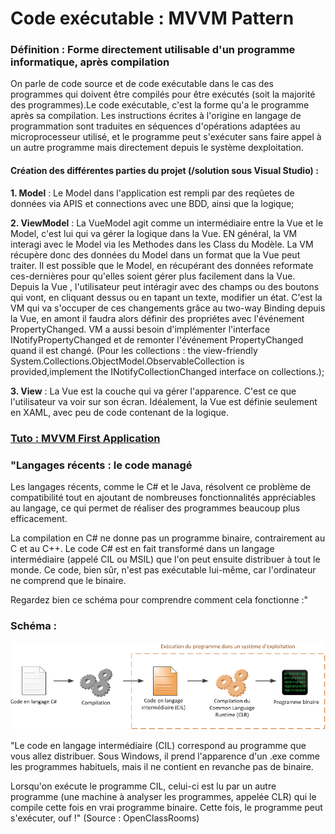 # Code exécutable : MVVM Pattern

### Définition : Forme directement utilisable d'un programme informatique, après compilation

On parle de code source et de code exécutable dans le cas des programmes qui doivent être compilés pour être exécutés (soit la majorité des programmes).Le code exécutable, c'est la forme qu'a le programme après sa compilation. Les instructions écrites à l'origine en langage de programmation sont traduites en séquences d'opérations adaptées au microprocesseur utilisé, et le programme peut s'exécuter sans faire appel à un autre programme mais directement depuis le système dexploitation.

#### Création des différentes parties du projet (/solution sous Visual Studio) :

  **1. Model** : 
  Le Model dans l'application est rempli par des reqûetes de données via APIS et connections avec une BDD, ainsi que la logique;
  
  **2. ViewModel** : 
  La VueModel agit comme un intermédiaire entre la Vue et le Model, c'est lui qui va gérer la logique dans la Vue. EN général, la VM interagi avec le Model via les Methodes dans les Class du Modèle. La VM récupère donc des données du Model dans un format que la Vue peut traiter. Il est possible que le Model, en récupérant des données reformate ces-dernières pour qu'elles soient gérer plus facilement dans la Vue.
  Depuis la Vue , l'utilisateur peut intéragir avec des champs ou des boutons qui vont, en cliquant dessus ou en tapant un texte, modifier un état. C'est la VM qui va s'occuper de ces changements grâce au two-way Binding depuis la Vue, en amont il faudra alors définir des propriétes avec l'événement PropertyChanged. VM a aussi besoin d'implémenter l'interface INotifyPropertyChanged et de remonter l'événement PropertyChanged quand il est changé. (Pour les collections : the view-friendly System.Collections.ObjectModel.ObservableCollection<T> is provided,implement the INotifyCollectionChanged interface on collections.);
  
  **3. View** : 
  La Vue est la couche qui va gérer l'apparence. C'est ce que l'utilisateur va voir sur son écran. Idéalement, la Vue est définie seulement en XAML, avec peu de code contenant de la logique.


### [Tuto : MVVM First Application](https://www.tutorialspoint.com/mvvm/mvvm_first_application.htm)

### "Langages récents : le code managé

Les langages récents, comme le C# et le Java, résolvent ce problème de compatibilité tout en ajoutant de nombreuses fonctionnalités appréciables au langage, ce qui permet de réaliser des programmes beaucoup plus efficacement.

La compilation en C# ne donne pas un programme binaire, contrairement au C et au C++. Le code C# est en fait transformé dans un langage intermédiaire (appelé CIL ou MSIL) que l'on peut ensuite distribuer à tout le monde. Ce code, bien sûr, n'est pas exécutable lui-même, car l'ordinateur ne comprend que le binaire.

Regardez bien ce schéma pour comprendre comment cela fonctionne :"

### Schéma :
![Tuto : MVVM First Application](https://github.com/loicm91/Documentation/blob/master/C-SHARP/codeExe.png)

"Le code en langage intermédiaire (CIL) correspond au programme que vous allez distribuer. Sous Windows, il prend l'apparence d'un .exe comme les programmes habituels, mais il ne contient en revanche pas de binaire.

Lorsqu'on exécute le programme CIL, celui-ci est lu par un autre programme (une machine à analyser les programmes, appelée CLR) qui le compile cette fois en vrai programme binaire. Cette fois, le programme peut s'exécuter, ouf !"
(Source : OpenClassRooms)
